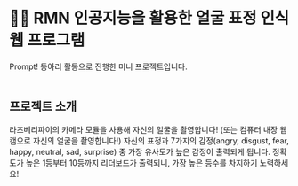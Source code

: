 # 👧🏼 RMN 인공지능을 활용한 얼굴 표정 인식 웹 프로그램
Prompt! 동아리 활동으로 진행한 미니 프로젝트입니다.
<br><br>

## 프로젝트 소개
라즈베리파이의 카메라 모듈을 사용해 자신의 얼굴을 촬영합니다! (또는 컴퓨터 내장 웹캠으로 자신의 얼굴을 촬영합니다!) 자신의 표정과 7가지의 감정(angry, disgust, fear, happy, neutral, sad, surprise) 중 가장 유사도가 높은 감정이 출력되게 됩니다. 정확도가 높은 1등부터 10등까지 리더보드가 출력되니, 가장 높은 등수를 차지하기 노력하세요!
